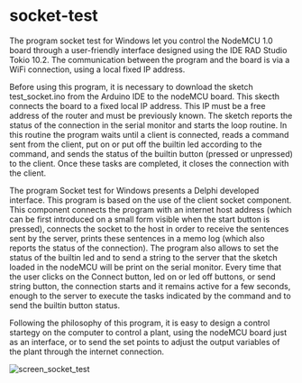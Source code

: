 # socket-test
The program socket test for Windows let you control the NodeMCU 1.0 board through a user-friendly interface designed using the IDE RAD Studio Tokio 10.2. The communication between the program and the board is via a WiFi connection, using a local fixed IP address.

Before using this program, it is necessary to download the sketch test_socket.ino from the Arduino IDE to the nodeMCU board. This skecth connects the board to a fixed local IP address. This IP must be a free address of the router and must be previously known. The sketch reports the status of the connection in the serial monitor and starts the loop routine. In this routine the program waits until a client is connected, reads a command sent from the client, put on or put off the builtin led according to the command, and sends the status of the builtin button (pressed or unpressed) to the client. Once these tasks are completed, it closes the connection with the client.

The program Socket test for Windows presents a Delphi developed interface. This program is based on the use of the client socket component. This component connects the program with an internet host address (which can be first introduced on a small form visible when the start button is pressed), connects the socket to the host in order to receive the sentences sent by the server, prints these sentences in a memo log (which also reports the status of the connection). The program also allows to set the status of the builtin led and to send a string to the server that the sketch loaded in the nodeMCU will be print on the serial monitor. Every time that the user clicks on the Connect button, led on or led off buttons, or send string button, the connection starts and it remains active for a few seconds, enough to the server to execute the tasks indicated by the command and to send the builtin button status.

Following the philosophy of this program, it is easy to design a control startegy on the computer to control a plant, using the nodeMCU board just as an interface, or to send the set points to adjust the output variables of the plant through the internet connection.

![screen_socket_test](https://user-images.githubusercontent.com/37451727/133894495-d1020787-89db-4e47-bf26-03879206a492.png)
